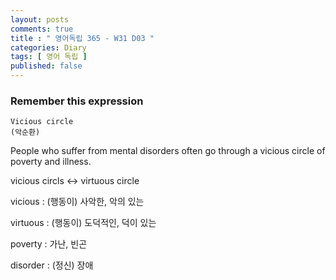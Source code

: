 ```yaml
---
layout: posts
comments: true
title : " 영어독립 365 - W31 D03 "
categories: Diary
tags: [ 영어 독립 ]
published: false
---
```


### Remember this expression

```text
Vicious circle
(악순환)
```

People who suffer from mental disorders often go through a vicious circle of poverty and illness.

vicious circls <-> virtuous circle

vicious
 : (행동이) 사악한, 악의 있는

virtuous
 : (행동이) 도덕적인, 덕이 있는

poverty
 : 가난, 빈곤

disorder
 : (정신) 장애
